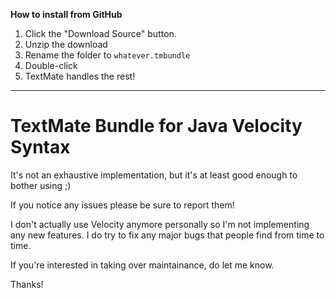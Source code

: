 **How to install from GitHub**

1. Click the "Download Source" button.
2. Unzip the download
3. Rename the folder to `whatever.tmbundle`
4. Double-click
5. TextMate handles the rest!

---

TextMate Bundle for Java Velocity Syntax
====

It's not an exhaustive implementation, but it's at least good enough to bother using ;)

If you notice any issues please be sure to report them!

I don't actually use Velocity anymore personally so I'm not implementing any new features.
I do try to fix any major bugs that people find from time to time.

If you're interested in taking over maintainance, do let me know.

Thanks!
